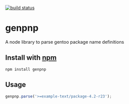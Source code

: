 [![build status](https://secure.travis-ci.org/themasch/node-genpnp.png)](http://travis-ci.org/themasch/node-genpnp)

# genpnp

A node library to parse gentoo package name definitions 


## Install with [npm](http://npmjs.org)

```
npm install genpnp
```

## Usage

```javascript
genpnp.parse('>=example-text/package-4.2-r23');
```